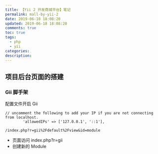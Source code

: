 ```yaml
---
title: 【Yii 2 开发商城平台】笔记
permalink: mall-by-yii-2
date: 2019-06-18 18:08:20
updated: 2019-06-18 18:08:20
comments: true
toc: true
tags:
  - php
  - yii
categories:
description:
---
```


## 项目后台页面的搭建

### Gii 脚手架

配置文件开启 Gii

```
// uncomment the following to add your IP if you are not connecting from localhost.
        'allowedIPs' => ['127.0.0.1', '::1'],
```

```
/index.php?r=gii%2Fdefault%2Fview&id=module
```

- 页面访问 index.php?r=gii
- 创建新的 Module
